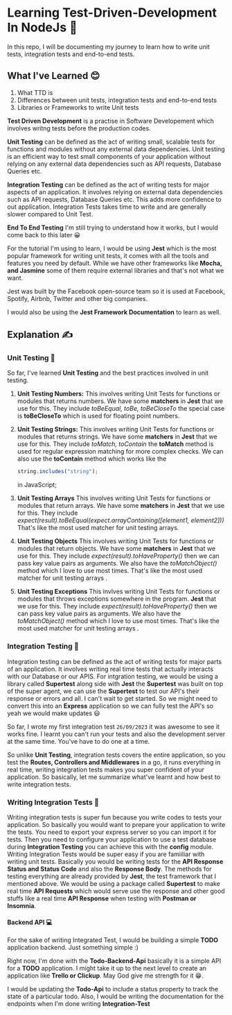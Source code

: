 # Learning Test-Driven-Development In NodeJs 🚀

In this repo, I will be documenting my journey to learn how to write unit tests, integration tests and end-to-end tests.

## What I've Learned 😊

1. What TTD is
2. Differences between unit tests, integration tests and end-to-end tests
3. Libraries or Frameworks to write Unit tests

**Test Driven Development** is a practise in Software Developement which involves writng tests before the production codes.

**Unit Testing** can be defined as the act of writing small, scalable tests for functions and modules without any external data dependencies. Unit testing is an efficient way to test small components of your application without relying on any external data dependencies such as API requests, Database Queries etc.

**Integration Testing** can be defined as the act of writing tests for major aspects of an application. It involves relying on external data dependencies such as API requests, Database Queries etc. This adds more confidence to out application. Integration Tests takes time to write and are generally slower compared to Unit Test.

**End To End Testing** I'm still trying to understand how it works, but I would come back to this later 😀

For the tutorial I'm using to learn, I would be using **Jest** which is the most popular framework for writing unit tests, it comes with all the tools and features you need by default. While we have other frameworks like **Mocha, and Jasmine** some of them require external libraries and that's not what we want.

Jest was built by the Facebook open-source team so it is used at Facebook, Spotify, Airbnb, Twitter and other big companies.

I would also be using the **Jest Framework Documentation** to learn as well.

## Explanation ✍️

### Unit Testing 🧪

So far, I've learned **Unit Testing** and the best practices involved in unit testing.

1. **Unit Testing Numbers:**
   This involves writing Unit Tests for functions or modules that returns numbers. We have some **matchers** in **Jest** that we use for this. They include _toBeEqual, toBe, toBeCloseTo_ the special case is **toBeCloseTo** which is used for floating point numbers.

2. **Unit Testing Strings:**
   This involves writing Unit Tests for functions or modules that returns strings. We have some **matchers** in **Jest** that we use for this. They include _toMatch, toContain_ the **toMatch** method is used for regular expression matching for more complex checks. We can also use the **toContain** method which works like the

   ```js
   string.includes("string");
   ```

   in JavaScript;

3. **Unit Testing Arrays**
   This involves writing Unit Tests for functions or modules that return arrays. We have some **matchers** in **Jest** that we use for this. They include _expect(result).toBeEqual(expect.arrayContaining([element1, element2]))_
   That's like the most used matcher for unit testing arrays.

4. **Unit Testing Objects**
   This involves writing Unit Tests for functions or modules that return objects. We have some **matchers** in **Jest** that we use for this. They include _expect(result).toHaveProperty()_ then we can pass key value pairs as arguments. We also have the _toMatchObject()_ method which I love to use most times.
   That's like the most used matcher for unit testing arrays .

5. **Unit Testing Exceptions**
   This invlves writing Unit Tests for functions or modules that throws exceptions somewhere in the program.
   **Jest** that we use for this. They include _expect(result).toHaveProperty()_ then we can pass key value pairs as arguments. We also have the _toMatchObject()_ method which I love to use most times.
   That's like the most used matcher for unit testing arrays .

### Integration Testing 🧪

Integration testing can be defined as the act of writing tests for major parts of an application. It involves writing real time tests that actually interacts with our Database or our APIS. For intgration testing, we would be using a library called **Supertest** along side with **Jest** the **Supertest** was built on top of the super agent, we can use the **Supertest** to test our API's their response or errors and all. I can't wait to get started. So we might need to convert this into an **Express** application so we can fully test the API's so yeah we would make updates 😃

So far, I wrote my first integration test `26/09/2023` it was awesome to see it works fine. I learnt you can't run your tests and also the development server at the same time. You've have to do one at a time.

So unlike **Unit Testing**, integration tests covers the entire application, so you test the **Routes, Controllers and Middlewares** in a go, it runs everything in real time, writing integration tests makes you super confident of your application. So basically, let me summarize what've learnt and how best to write integration tests.

### Writing Integration Tests 🧪

Writing integration tests is super fun because you write codes to tests your application. So basically you would want to prepare your application to write the tests. You need to export your express server so you can import it for tests. Then you need to configure your application to use a test database during **Integration Testing** you can achieve this with the **config** module. Writing Integration Tests would be super easy if you are famiiliar with writing unit tests. Basically you would be writing tests for the **API Response** **Status and Status Code** and also the **Response Body**. The methods for testing everything are already provided by **Jest**, the test framework that I mentioned above. We would be using a package called **Supertest** to make real time **API Requests** which would serve use the response and other good stuffs like a real time **API Response** when testing with **Postman or Insomnia**.

#### Backend API 💻

For the sake of writing Integrated Test, I would be building a simple **TODO** application backend. Just something simple :)

Right now, I'm done with the **Todo-Backend-Api** basically it is a simple API for a **TODO** application. I might take it up to the next level to create an application like **Trello or Clickup**. May God give me strength for it 😁.

I would be updating the **Todo-Api** to include a status property to track the state of a particular todo. Also, I would be writing the documentation for the endpoints when I'm done writing **Integration-Test**
